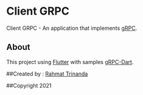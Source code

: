 # Client GRPC

Client GRPC - An application that implements [gRPC](https://grpc.io/).

## About

This project using [Flutter](https://flutter.dev/) with samples [gRPC-Dart](https://github.com/grpc/grpc-dart).



##Created by :
[Rahmat Trinanda](https://github.com/rahmat3nanda/rahmat3nanda)

##Copyright 2021